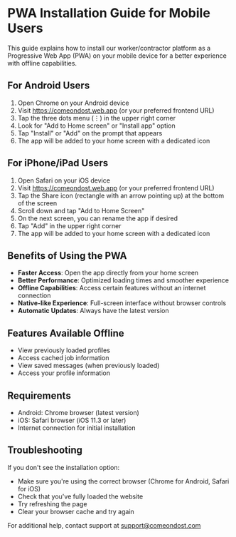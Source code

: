 # PWA Installation Guide for Mobile Users

This guide explains how to install our worker/contractor platform as a Progressive Web App (PWA) on your mobile device for a better experience with offline capabilities.

## For Android Users

1. Open Chrome on your Android device
2. Visit https://comeondost.web.app (or your preferred frontend URL)
3. Tap the three dots menu (⋮) in the upper right corner
4. Look for "Add to Home screen" or "Install app" option
5. Tap "Install" or "Add" on the prompt that appears
6. The app will be added to your home screen with a dedicated icon

## For iPhone/iPad Users

1. Open Safari on your iOS device
2. Visit https://comeondost.web.app (or your preferred frontend URL)
3. Tap the Share icon (rectangle with an arrow pointing up) at the bottom of the screen
4. Scroll down and tap "Add to Home Screen"
5. On the next screen, you can rename the app if desired
6. Tap "Add" in the upper right corner
7. The app will be added to your home screen with a dedicated icon

## Benefits of Using the PWA

- **Faster Access**: Open the app directly from your home screen
- **Better Performance**: Optimized loading times and smoother experience
- **Offline Capabilities**: Access certain features without an internet connection
- **Native-like Experience**: Full-screen interface without browser controls
- **Automatic Updates**: Always have the latest version

## Features Available Offline

- View previously loaded profiles
- Access cached job information
- View saved messages (when previously loaded)
- Access your profile information

## Requirements

- Android: Chrome browser (latest version)
- iOS: Safari browser (iOS 11.3 or later)
- Internet connection for initial installation

## Troubleshooting

If you don't see the installation option:
- Make sure you're using the correct browser (Chrome for Android, Safari for iOS)
- Check that you've fully loaded the website
- Try refreshing the page
- Clear your browser cache and try again

For additional help, contact support at support@comeondost.com